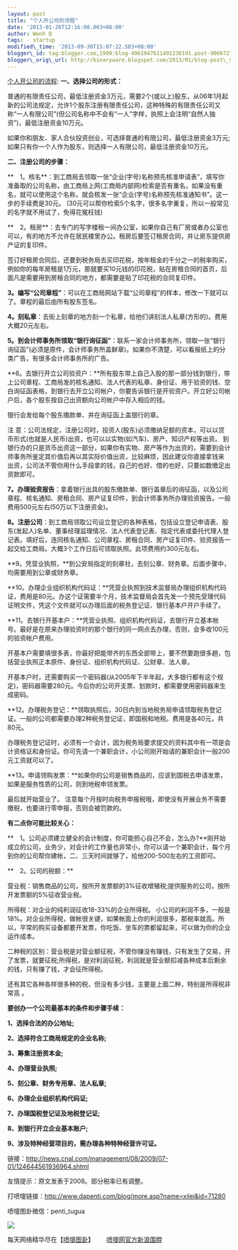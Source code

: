 ```yaml
--- 
layout: post 
title: "个人开公司的流程" 
date: '2013-01-26T12:16:00.003+08:00' 
author: Wenh Q
tags: - startup
modified\_time: '2013-09-30T15:07:22.583+08:00' 
blogger\_id: tag:blogger.com,1999:blog-4961947611491238191.post-9066727485243109573
blogger\_orig\_url: http://binaryware.blogspot.com/2013/01/blog-post\_9044.html
---
```

[个人开公司的流程](http://www.dapenti.com/blog/more.asp?name=xilei&id=71280):
**一、选择公司的形式：**

普通的有限责任公司，最低注册资金3万元，需要2个(或以上)股东，从06年1月起新的公司法规定，允许1个股东注册有限责任公司，这种特殊的有限责任公司又称“一人有限公司”(但公司名称中不会有“一人”字样，执照上会注明“自然人独资”)，最低注册资金10万元。

如果你和朋友、家人合伙投资创业，可选择普通的有限公司，最低注册资金3万元;如果只有你一个人作为股东，则选择一人有限公司，最低注册资金10万元。

**二、注册公司的步骤：**

**　1。核名**：到工商局去领取一张“企业(字号)名称预先核准申请表”，填写你准备取的公司名称，由工商局上网(工商局内部网)检索是否有重名，如果没有重名，就可以使用这个名称，就会核发一张“企业(字号)名称预先核准通知书”。这一步的手续费是30元。
(30元可以帮你检索5个名字，很多名字重复，所以一般常见的名字就不用试了，免得花冤枉钱)

**　2。租房**：去专门的写字楼租一间办公室，如果你自己有厂房或者办公室也可以，有的地方不允许在居民楼里办公。租房后要签订租房合同，并让房东提供房产证的复印件。

签订好租房合同后，还要到税务局去买印花税，按年租金的千分之一的税率购买，例如你的每年房租是1万元，那就要买10元钱的印花税，贴在房租合同的首页，后面凡是需要用到房租合同的地方，都需要是贴了印花税的合同复印件。

**3。编写“公司章程”**：可以在工商局网站下载“公司章程”的样本，修改一下就可以了。章程的最后由所有股东签名。

**4。刻私章**：去街上刻章的地方刻一个私章，给他们讲刻法人私章(方形的)。费用大概20元左右。

**5。到会计师事务所领取“银行询征函”**：联系一家会计师事务所，领取一张“银行询征函”(必须是原件，会计师事务所盖鲜章)。如果你不清楚，可以看报纸上的分类广告，有很多会计师事务所的广告。

**6。去银行开立公司验资户：**所有股东带上自己入股的那一部分钱到银行，带上公司章程、工商局发的核名通知、法人代表的私章、身份证、用于验资的钱、空白询征函表格，到银行去开立公司帐户，你要告诉银行是开验资户。开立好公司帐户后，各个股东按自己出资额向公司帐户中存入相应的钱。

银行会发给每个股东缴款单、并在询征函上盖银行的章。

注
意：公司法规定，注册公司时，投资人(股东)必须缴纳足额的资本，可以以贷币形式(也就是人民币)出资，也可以以实物(如汽车)、房产、知识产权等出资。
到银行办的只是货币出资这一部分，如果你有实物、房产等作为出资的，需要到会计师事务所鉴定其价值后再以其实际价值出资，比较麻烦，因此建议你直接拿钱来
出资，公司法不管你用什么手段拿的钱，自己的也好、借的也好，只要如数缴足出资款即可。

**7。办理验资报告**：拿着银行出具的股东缴款单、银行盖章后的询征函，以及公司章程、核名通知、房租合同、房产证复印件，到会计师事务所办理验资报告。一般费用500元左右(50万以下注册资金)。

**8。注册公司**：到工商局领取公司设立登记的各种表格，包括设立登记申请表、股东(发起人)名单、董事经理监理情况、法人代表登记表、指定代表或委托代理人登记表。填好后，连同核名通知、公司章程、房租合同、房产证复印件、验资报告一起交给工商局。大概3个工作日后可领取执照。此项费用约300元左右。

**9。凭营业执照，**到公安局指定的刻章社，去刻公章、财务章。后面步骤中，均需要用到公章或财务章。

**10。办理企业组织机构代码证：**凭营业执照到技术监督局办理组织机构代码证，费用是80元。办这个证需要半个月，技术监督局会首先发一个预先受理代码证明文件，凭这个文件就可以办理后面的税务登记证、银行基本户开户手续了。

**11。去银行开基本户：**凭营业执照、组织机构代码证，去银行开立基本帐号。最好是在原来办理验资时的那个银行的同一网点去办理，否则，会多收100元的验资帐户费用。

开基本户需要填很多表，你最好把能带齐的东西全部带上，要不然要跑很多趟，包括营业执照正本原件、身份证、组织机构代码证、公财章、法人章。

开基本户时，还需要购买一个密码器(从2005年下半年起，大多银行都有这个规定)，密码器需要280元。今后你的公司开支票、划款时，都需要使用密码器来生成密码。

**12。办理税务登记：**领取执照后，30日内到当地税务局申请领取税务登记证。一般的公司都需要办理2种税务登记证，即国税和地税。费用是各40元，共80元。

办理税务登记证时，必须有一个会计，因为税务局要求提交的资料其中有一项是会计资格证和身份证。你可先请一个兼职会计，小公司刚开始请的兼职会计一般200元工资就可以了。

**13。申请领购发票：**如果你的公司是销售商品的，应该到国税去申请发票，如果是服务性质的公司，则到地税申领发票。

最后就开始营业了。
注意每个月按时向税务申报税哦，即使没有开展业务不需要缴税，也要进行零申报，否则会被罚款的。

**有二点你可能比较关心：**

**　1。公司必须建立健全的会计制度，你可能担心自己不会，怎么办?**刚开始成立的公司，业务少，对会计的工作量也非常小，你可以请一个兼职会计，每个月到你的公司帮你建帐，二、三天时间就够了，给他200-500左右的工资即可。

**　2。公司的税额：**

营业税：销售商品的公司，按所开发票额的3%征收增殖税;提供服务的公司，按所开发票额的5%征收营业税。

所得税：对企业的纯利润征收18-33%的企业所得税。
小公司的利润不多，一般是18%。对企业所得税，做帐很关键，如果帐面上你的利润很多，那税率就高。所以，平常的购买设备都要开发票，你吃饭、坐车的票都留起来，可以做为你的企业运作成本。

二种税的区别：营业税是对营业额征税，不管你赚没有赚钱，只有发生了交易，开了发票，就要征税;所得税，是对利润征税，利润就是营业额扣减各种成本后剩余的钱，只有赚了钱，才会征所得税。

还有其它各种各样很多种的税，但没有多少钱，主要是上面二种，特别是所得税非常高
。

**要创办一个公司最基本的条件和步骤手续：**

**1、选择合法的办公地址;**

**2、选择符合工商局规定的企业名称;**

**3、筹集注册资本金;**

**4、办理营业执照;**

**5、刻公章、财务专用章、法人私章;**

**6、办理企业组织机构代码证;**

**7、办理国税登记证及地税登记证;**

**8、到银行开立企业基本账户;**

**9、涉及特种经营项目的，需办理各种特种经营许可证。**



链接：<http://news.cnal.com/management/08/2009/07-01/124644561936964.shtml>

友情提示：原文发表于2008。部分税率已有调整。





打喷嚏链接：<http://www.dapenti.com/blog/more.asp?name=xilei&id=71280>





喷嚏图卦微信：penti\_tugua





![](http://imgs.dapenti.org:88/dapenti/CcMqMpRg/XY6Yw.jpg)





每天网络精华尽在【[喷嚏图卦](http://www.dapenti.com/blog/blog.asp?subjectid=70&name=xilei)】       [喷嚏网官方新浪围脖](http://weibo.com/dapentizk "喷嚏网官方新浪围脖")
